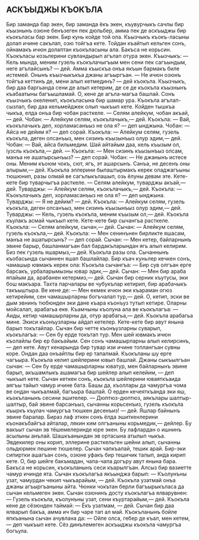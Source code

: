 ## АСКЪЫДЖЫ КЪОКЪЛА

Бир заманда бар экен, бир заманда ёкъ экен, къувурчыкъ сачлы бир къызнынъ озюне бенъзеген пек дюльбер, амма пек де аскъыджы бир къокъласы бар экен. Бир кунь койде той ола. Къызчыкъ къокъ-ласыны долап ичине сакълап, озю тойгъа кете. Тойдан къайтып кельген сонъ, ойнамакъ ичюн долаптан къокъласыны ала. Бакъса не корьсин. Къокъласы козьлерини сувландырып агълап отура экен. Къызчыкъ:
— Кель мында, меним гузель къокълачыгъым мен сени пек сагъындым, неге агълайсынъ? — дей. Амма къыскъа онъа якъын бармакъ биле истемей. Онынъ къызчыкъкъа джаны агъыргъан.
— Не ичюн озюнъ тойгъа кеттинъ де, мени алып кетмединъ? — дей къокъла. Къызчыкъ, бир даа баргьанда сени де алып кетерим, де се де къокъла къызнынъ къабаатыны багъышламай. О, кене де агъла-магъа башлай.
Сонъ къызчыкъ океленип, къокъласына бир шамар ура. Къокъла агълап-сызлап, бир даа кельмейджек олып чыкъып кете. Койден тышкъа чыкъа, елда онъа бир чобан расткеле.
— Селям алейкум, чобан акъай,— дей. Чобан:
— Алейкум селям, къокълачыкъ,— дей. Къокъла:
— Вай, къокълачыкъ деп, хорламасанъыз не ола я? — деп ынджына.
Чобан:
— Айса не дейим я? — деп сорай. Къокъла:
— Алейкум селям, гузель къокъла, деген олсанъыз, мен сизинъ къызынъыз олур эдим,— дей.
Чобан:
— Вай, айса бильмедим. Шай айтайым даа, кель къызым ол, іузсль къокъла,— дей.
— Къокъла:
— Мен сизинъ къызынъыз олсам, манъа не ашатырсынъыз? — деп сорай.
Чобан:
— Не джанынъ истесе оны. Меним къоюм чокъ, сют, ягъ, эт ашарсынъ. Санъа, не десенъ оны алырым,— дей.
Къокъла эллерини былаштырмакъ керек оладжагъыны тюшюнип, разы олмай ве сагълыкълашып, озь ёлуны девам эте. Кете-кете бир туварчыгъа расткеле.
— Селям алейкум, туварджы акъай,— дей.
Туварджы:
— Алейкум селям, къокълачыкъ,— дей.
Къокъла:
— Къокълачыкъ деп, хорламасанъыз не ола я? — деп ынджына.
Туварджы:
— Я не дейим? — дей. Къокъла:
— Алейкум селям, гузель къокъла, деген олсанъыз, мен сизинъ къызынъыз олур эдим,— дей.
Туварджы:
— Кель, гузель къокъла, меним къызым ол,— дей. Къокъла къулакъ асмай чыкъып кете. Кете-кете бир сычангъа расткеле. Къокъла: — Селям алейкум, сычан,— дей.
Сычан:
— Алейкум селям, гузель къокъла,— дей.
Къокъла:
— Мен сенинънен бирликте яшасам, манъа не ашатырсынъ? — деп сорай.
Сычан:
— Мен кетер, байларнынъ эвине барыр, башланмагъан бал бардакъларындан ягь алып келирим. Биз пек гузель яшармыз,— дей. Къокъла разы ола. Сычаннынъ къобасында сычаннен яшап башлайлар.
Бир къач куньлер кечкен сонъ, чамашыр ювмакъ керек ола: Къокъла сычангъа:
— Бир сув олгъан ерге барсакъ, урбаларымызны ювар эдик,— дей.
Сычан:
— Мен бир араба япайым да, арабанен кетермиз,— дей.
Сычан бир серник къутусы, эки бош макъара. Тахта парчалары ве чубукълар кетирип, бир арабачыкъ такъыштыра. Ве кене де:
— Мен екмек ичюн эки къараман огюз кетирейим, сен чамашырларны богъчалап тур,— дей.
О, кетип, эски ве дым эвнинъ тюбюнден эки дане къара къонъуз тутып кетире. Оларны мойсалап, арабагьа еке. Къамчыны къолуна ала ве къокълагъа:
— Аиды, кетир чамашырларны да, отур арабагьа,— дей.
Къокъла арабагьа мине.
Экиси къонъузларны айдап кетелер. Кете-кете бир авут янына барып токътайлар. Сычан бир четте къонъузларны суварып, къокълагъа:
— Сен бу ерде токътап тур. Мен шей ювмакъ ичюн къолайлы бир ер бакъайым. Сен сонъ чамашырларны алып келирсинъ,— деп кете. Авут кенарында бир тувар изи ичине топлангъан сувны коре. Ондан даа онъайтлы бир ер тапалмай. Къокъланы шу ерге чагъыра. Къокъла келип шейлерини ювып башлай.
Джаны сыкъылгъан сычан:
— Сен бу ерде чамашырларны юватур, мен байларнынъ эвине барып, акъшамлыкъ ашамагъа бир шейлер алып келейим, — деп чыкъып кете. Сычан кеткен сонъ, къокъла шейлерини юваяткъаида аягъы тайып чамур ичине бата. Башы да, къоллары да чамургъа чома ве ондан чыкъалмай, багъыра башлай. О ерден кечеяткъанда эки яш, къокъланынъ сесини эшителер.
— Дюптюз-дюптюз, аякълары шалтыр-шалтыр, бай эвине барсанъыз, сычанны корьсенъиз, гузель къокъла къыркъ къулач чамургъа тюшкен десенъиз! — дей.
Яшлар байнынъ эвине баралар. Бираз лаф эткен сонъ ёлда эшиткенлерини къонакъбайгъа айталар, лякин ким олгъаныны корьмедик,— дейлер.
Бу вакъыт сычан эв тёшемелеринде юре экен. Бу лафлардан о ишнинъ асылыны анълай. Шашкъанындан эв ортасына атылып чыкъа. Эвдекилер оны корип, эллерине расткельген шейни алып, сычанны ольдюрмек пешине тюшелер. Сычан чапкъалай, тешик арай. Бир-эки сипиртки ашагъан сонъ, озюне уфакъ бир тешичик талып, анда кирип кете. О, бир шейге бакъмадан, чапа-чапа догъру авут янына бара. Бакъса не корьсин, къокъланынъ сеси къарылгъан. Алсыз бир вазиетте чамур ичинде ята. Сычан къокълагъа якъынджа барып:
— Къолунъны узат, чамурдан чекип чыкъарайым, — дей. Къокъла узатмай онъа джаны агъыргъаныны айта. Чюнки чокътан берли багъырыкъласа да сычан кельмеген экен.
Сычан озюнинъ досту къокълагъа ялварувнен:
— Гузель къокъла, къолунъны узат, сени къуртарайым,— дей. Къокъла кене де сёзюнден таймай:
— Ёкъ узатмам, — дей.
Сычан бир даа ялварып бакъа, амма ич бир чаре тап ал май. Къокъланынъ бойле япкъанына сычан ачувлана да:
— Ойле олса, гебер де къал, мен кетем, — деп чыкъып кете. Сёз динълемеген аскъыджы къокъла чамургъа богъула.
